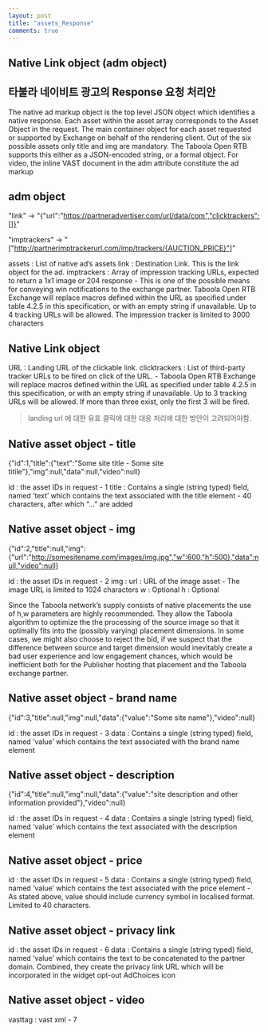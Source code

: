 ```yaml
---
layout: post
title: "assets_Response"
comments: true
---
```

Native Link object (adm object)
----

타불라 네이비트 광고의 Response 요청 처리안
----

The native ad markup object is the top level JSON object which identifies a native response. Each asset within the asset array corresponds to the Asset Object in the request. The main container object for each asset requested or supported by Exchange on behalf of the rendering client. Out
of the six possible assets only title and img are mandatory.
The Taboola Open RTB supports this either as a JSON-encoded string, or a formal object.
For video, the inline VAST document in the adm attribute constitute the ad markup

adm object
----
"link" -> "{"url":"https://partneradvertiser.com/url/data/com","clicktrackers":[]}"

"imptrackers" -> "["http://partnerimptrackerurl.com/imp/trackers/{AUCTION_PRICE}"]"

assets : List of native ad’s assets
link : Destination Link. This is the link object for the ad.
imptrackers : Array of impression tracking URLs, expected to return a
1x1 image or 204 response
    - This is one of the possible means for conveying win notifications to the exchange partner. Taboola Open RTB Exchange will replace macros defined within the URL as specified under table 4.2.5 in this specification, or with an empty string if unavailable. Up to 4 tracking URLs will be allowed. The impression tracker is limited to 3000 characters

Native Link object
----

URL : Landing URL of the clickable link.
clicktrackers : List of third-party tracker URLs to be fired on click of the URL.
    - Taboola Open RTB Exchange will replace macros defined within the URL as specified under table 4.2.5 in this specification, or with an empty string if unavailable. Up to 3 tracking URLs will be allowed. If more than three exist, only the first 3 will be fired.

> landing url 에 대한 유효 클릭에 대한 대응 처리에 대한 방안이 고려되어야함.

Native asset object - title
----
{"id":1,"title":{"text":"Some site title - Some site titile"},"img":null,"data":null,"video":null}

id : the asset IDs in request
     - 1
title : Contains a single (string typed) field, named ‘text’ which contains the text associated with the title element
     - 40 characters, after which “...” are added

Native asset object - img
----
{"id":2,"title":null,"img":{"url":"http://somesitename.com/images/img.jpg","w":600,"h":500},"data":null,"video":null}

id : the asset IDs in request
     - 2
img : url : URL of the image asset
          - The image URL is limited to 1024 characters
      w : Optional
      h : Optional

Since the Taboola network’s supply consists of native placements the use of h,w parameters are highly recommended. They allow the Taboola algorithm to optimize the the processing of the source image so that it optimally fits into the (possibly varying) placement dimensions. In some cases, we might also choose to reject the bid, if we suspect that the difference between source and target dimension would inevitably create a bad user experience and low engagement chances, which would be inefficient both for the Publisher hosting that placement and the Taboola exchange partner.

Native asset object - brand name
----
{"id":3,"title":null,"img":null,"data":{"value":"Some site name"},"video":null}

id : the asset IDs in request
     - 3
data : Contains a single (string typed) field, named ‘value’ which contains the text associated with the brand name element

Native asset object - description
----
{"id":4,"title":null,"img":null,"data":{"value":"site description and other information provided"},"video":null}

id : the asset IDs in request
     - 4
data : Contains a single (string typed) field, named ‘value’ which contains the text associated with the description element

Native asset object - price
----
id : the asset IDs in request
     - 5
data : Contains a single (string typed) field, named ‘value’ which contains the text associated with the price element
     - As stated above, value should include currency symbol in localised format. Limited to 40 characters.

Native asset object - privacy link
----
id : the asset IDs in request
     - 6
data : Contains a single (string typed) field, named ‘value’ which contains the text to be concatenated to the partner domain. Combined, they create the privacy link URL which will be incorporated in the widget opt-out AdChoices icon

Native asset object - video
----
vasttag :  vast xml
     - 7
